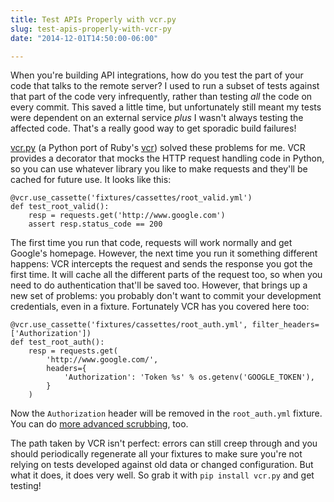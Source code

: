 ```yaml
---
title: Test APIs Properly with vcr.py
slug: test-apis-properly-with-vcr-py
date: "2014-12-01T14:50:00-06:00"

---
```


When you're building API integrations, how do you test the part of your code
that talks to the remote server? I used to run a subset of tests against that
part of the code very infrequently, rather than testing *all* the code on every
commit. This saved a little time, but unfortunately still meant my tests were
dependent on an external service *plus* I wasn't always testing the affected
code. That's a really good way to get sporadic build failures!

<!--more-->

[vcr.py][vcr] (a Python port of Ruby's [vcr](https://github.com/vcr/vcr)) solved
these problems for me. VCR provides a decorator that mocks the HTTP request
handling code in Python, so you can use whatever library you like to make
requests and they'll be cached for future use. It looks like this:

```
@vcr.use_cassette('fixtures/cassettes/root_valid.yml')
def test_root_valid():
    resp = requests.get('http://www.google.com')
    assert resp.status_code == 200
```

The first time you run that code, requests will work normally and get Google's
homepage. However, the next time you run it something different happens: VCR
intercepts the request and sends the response you got the first time. It will
cache all the different parts of the request too, so when you need to do
authentication that'll be saved too. However, that brings up a new set of
problems: you probably don't want to commit your development credentials, even
in a fixture. Fortunately VCR has you covered here too:

```
@vcr.use_cassette('fixtures/cassettes/root_auth.yml', filter_headers=['Authorization'])
def test_root_auth():
    resp = requests.get(
        'http://www.google.com/',
        headers={
            'Authorization': 'Token %s' % os.getenv('GOOGLE_TOKEN'),
        }
    )
```

Now the `Authorization` header will be removed in the `root_auth.yml` fixture.
You can do
[more advanced scrubbing](https://github.com/kevin1024/vcrpy#custom-request-filtering),
too.

The path taken by VCR isn't perfect: errors can still creep through and you
should periodically regenerate all your fixtures to make sure you're not relying
on tests developed against old data or changed configuration. But what it does,
it does very well. So grab it with `pip install vcr.py` and get testing!

[vcr]: https://github.com/kevin1024/vcrpy "kevin1024/vcrpy"
